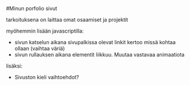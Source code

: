 #Minun porfolio sivut

tarkoituksena on laittaa omat osaamiset ja projektit


myöhemmin lisään javascriptilla:
- sivun katselun aikana sivupalkissa olevat linkit kertoo missä kohtaa ollaan (vaihtaa väriä)
- sivun rullauksen aikana elementit liikkuu. Muutaa vastavaa animaatiota


lisäksi:
- Sivuston kieli vaihtoehdot?